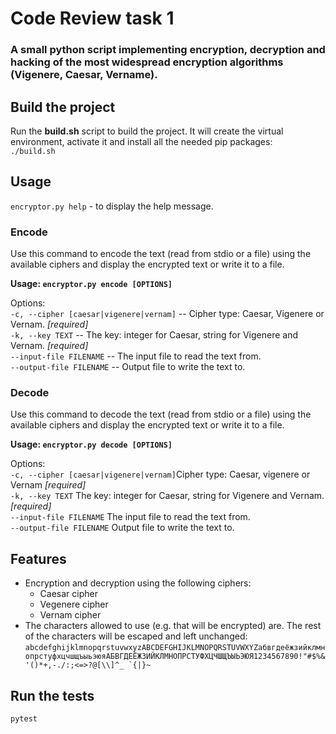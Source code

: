 # Code Review task 1
### A small python script implementing encryption, decryption and hacking of the most widespread encryption algorithms (Vigenere, Caesar, Vername).


## Build the project
Run the **build.sh** script to build the project. It will create the virtual environment, activate it and install all the needed pip packages: <br/>
`./build.sh`

## Usage
`encryptor.py help` - to display the help message.

### Encode
Use this command to encode the text (read from stdio or a file) using the available ciphers and display the encrypted text or write it to a file.

**Usage: `encryptor.py encode [OPTIONS]`**

Options:<br />
  `-c, --cipher [caesar|vigenere|vernam]` -- Cipher type: Caesar, Vigenere or Vernam. *[required]*<br />
  `-k, --key TEXT`         --         The key: integer for Caesar, string for Vigenere and Vernam.  *[required]*<br />
  `--input-file FILENAME`       --    The input file to read the text from.<br />
  `--output-file FILENAME`     --     Output file to write the text to.<br />


### Decode 
Use this command to decode the text (read from stdio or a file) using the available ciphers and display the encrypted text or write it to a file.

**Usage: `encryptor.py decode [OPTIONS]`**

Options:<br />
  `-c, --cipher [caesar|vigenere|vernam]`Cipher type: Caesar, vigenere or Vernam *[required]* <br />
  `-k, --key TEXT`                  The key: integer for Caesar, string for Vigenere and Vernam.  *[required]* <br />
  `--input-file FILENAME`           The input file to read the text from. <br />
  `--output-file FILENAME`          Output file to write the text to. <br />

## Features
- Encryption and decryption using the following ciphers:
  - Caesar cipher
  - Vegenere cipher
  - Vernam cipher
- The characters allowed to use (e.g. that will be encrypted) are. The rest of the characters will be escaped and left unchanged: ``abcdefghijklmnopqrstuvwxyzABCDEFGHIJKLMNOPQRSTUVWXYZабвгдеёжзийклмнопрстуфхцчшщъыьэюяАБВГДЕЁЖЗИЙКЛМНОПРСТУФХЦЧШЩЪЫЬЭЮЯ1234567890!"#$%&'()*+,-./:;<=>?@[\\]^_ `{|}~``

## Run the tests
`pytest`



